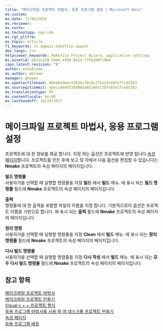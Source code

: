 ```yaml
---
title: "메이크파일 프로젝트 마법사, 응용 프로그램 설정 | Microsoft Docs"
ms.custom: 
ms.date: 11/04/2016
ms.reviewer: 
ms.suite: 
ms.technology: cpp-ide
ms.tgt_pltfrm: 
ms.topic: article
f1_keywords: vc.appwiz.makefile.appset
dev_langs: C++
helpviewer_keywords: Makefile Project Wizard, application settings
ms.assetid: e0cbce59-5984-4f68-8a1d-f7fb2007c9b4
caps.latest.revision: "6"
author: mikeblome
ms.author: mblome
manager: ghogen
ms.openlocfilehash: 8dee0ebbec9393bcf0cbc271e22e107ef7c93387
ms.sourcegitcommit: ebec1d449f2bd98aa851667c2bfeb7e27ce657b2
ms.translationtype: MT
ms.contentlocale: ko-KR
ms.lasthandoff: 10/24/2017
---
```

# <a name="application-settings-makefile-project-wizard"></a>메이크파일 프로젝트 마법사, 응용 프로그램 설정
프로젝트에 대 한 정보를 제공 합니다. 지정 하는 옵션은 프로젝트에 반영 됩니다 [속성 페이지](../ide/working-with-project-properties.md)합니다. 프로젝트를 만든 후에 보고 및 각에서 다음 옵션을 편집할 수 있습니다는 **Nmake** 프로젝트의 속성 페이지의 페이지입니다.  
  
 **빌드 명령줄**  
 사용자가을 선택할 때 실행할 명령줄을 지정 **빌드** 에서 **빌드** 메뉴. 에 표시 되는 **빌드 명령줄** 필드에 **Nmake** 프로젝트의 속성 페이지의 페이지입니다.  
  
 **출력**  
 명령줄에 대 한 출력을 포함할 파일의 이름을 지정 합니다. 기본적으로이 옵션은 프로젝트 이름을 기반으로 합니다. 에 표시 되는 **출력** 필드에 **Nmake** 프로젝트의 속성 페이지의 페이지입니다.  
  
 **정리 명령**  
 사용자가을 선택할 때 실행할 명령줄을 지정 **Clean** 에서 **빌드** 메뉴. 에 표시 되는 **정리 명령줄** 필드에 **Nmake** 프로젝트의 속성 페이지의 페이지입니다.  
  
 **다시 빌드 명령줄**  
 사용자가을 선택할 때 실행할 명령줄을 지정 **다시 작성** 에서 **빌드** 메뉴. 에 표시 되는 **모두 다시 빌드 명령줄** 필드에 **Nmake** 프로젝트의 속성 페이지의 페이지입니다.  
  
## <a name="see-also"></a>참고 항목  
 [메이크파일 프로젝트 마법사](../ide/makefile-project-wizard.md)   
 [메이크파일 프로젝트 만들기](../ide/creating-a-makefile-project.md)   
 [Visual c + + 프로젝트 형식](../ide/visual-cpp-project-types.md)   
 [응용 프로그램 마법사를 사용 하 여 데스크톱 프로젝트 만들기](../ide/creating-desktop-projects-by-using-application-wizards.md)   
 [속성 페이지](../ide/property-pages-visual-cpp.md)   
 [응용 프로그램 배포](http://msdn.microsoft.com/en-us/4ff8881d-0daf-47e7-bfe7-774c625031b4)